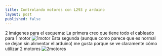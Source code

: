 ```yaml
---
title: Controlando motores con L293 y arduino
layout: post
published: false
---
```


2 imágenes para el esquema:
La primera creo que tiene todo el cableado para 1 motor
![1motor](http://farm6.static.flickr.com/5103/5670290753_9e62ce01f2_b.jpg)
Esta segunda (aunque como parece que es normal se dejan sin alimentar el arduino) me gusta porque se ve claramente cómo utilizar 2 motores
![2motores](http://feikebrouwer.macuser.nl/L293d.PNG)
